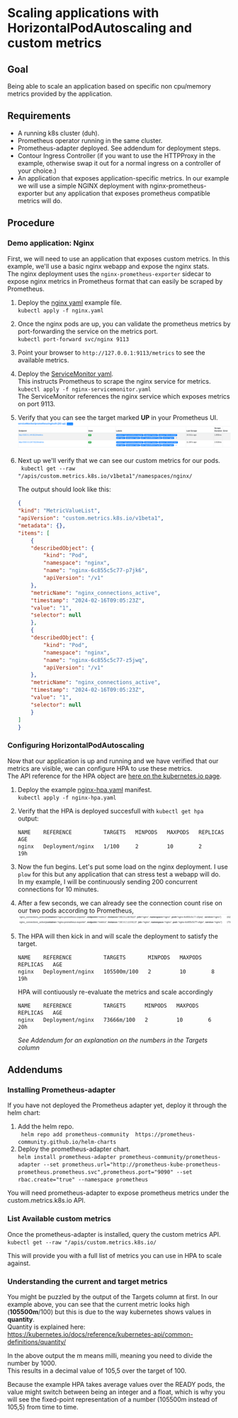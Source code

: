 # Scaling applications with HorizontalPodAutoscaling and custom metrics

## Goal
Being able to scale an application based on specific non cpu/memory metrics provided by the application.

## Requirements
- A running k8s cluster (duh).
- Prometheus operator running in the same cluster.
- Prometheus-adapter deployed. See addendum for deployment steps.
- Contour Ingress Controller (if you want to use the HTTPProxy in the example, otherwise swap it out for a normal ingress on a controller of your choice.)
- An application that exposes application-specific metrics. In our example we will use a simple NGINX deployment with nginx-prometheus-exporter but any application that exposes prometheus compatible metrics will do.

## Procedure

### Demo application: Nginx
First, we will need to use an application that exposes custom metrics. In this example, we'll use a basic nginx webapp and expose the nginx stats.  
The nginx deployment uses the ```nginx-prometheus-exporter``` sidecar to expose nginx metrics in Prometheus format that can easily be scraped by Prometheus.

1. Deploy the [nginx yaml](resources/nginx.yaml) example file.  
    ```kubectl apply -f nginx.yaml```
2. Once the nginx pods are up, you can validate the prometheus metrics by port-forwarding the service on the metrics port.   
    ```kubectl port-forward svc/nginx 9113```  
    
3. Point your browser to ```http://127.0.0.1:9113/metrics``` to see the available metrics.
4. Deploy the [ServiceMonitor yaml](resources/nginx-servicemonitor.yaml).  
    This instructs Prometheus to scrape the nginx service for metrics.  
    ```kubectl apply -f nginx-servicemonitor.yaml```  
    The ServiceMonitor references the nginx service which exposes metrics on port 9113.
5. Verify that you can see the target marked __UP__ in your Prometheus UI.
    ![Prometheus Targets](resources/prom-metrics.png)
6. Next up we'll verify that we can see our custom metrics for our pods.  
    ``` kubectl get --raw "/apis/custom.metrics.k8s.io/v1beta1"/namespaces/nginx/```
    
    The output should look like this: 
    ```json
    {
    "kind": "MetricValueList",
    "apiVersion": "custom.metrics.k8s.io/v1beta1",
    "metadata": {},
    "items": [
        {
        "describedObject": {
            "kind": "Pod",
            "namespace": "nginx",
            "name": "nginx-6c855c5c77-p7jk6",
            "apiVersion": "/v1"
        },
        "metricName": "nginx_connections_active",
        "timestamp": "2024-02-16T09:05:23Z",
        "value": "1",
        "selector": null
        },
        {
        "describedObject": {
            "kind": "Pod",
            "namespace": "nginx",
            "name": "nginx-6c855c5c77-z5jwq",
            "apiVersion": "/v1"
        },
        "metricName": "nginx_connections_active",
        "timestamp": "2024-02-16T09:05:23Z",
        "value": "1",
        "selector": null
        }
    ]
    }
    ```
### Configuring HorizontalPodAutoscaling
Now that our application is up and running and we have verified that our metrics are visible, we can configure HPA to use these metrics.  
The API reference for the HPA object are [here on the kubernetes.io page](https://kubernetes.io/docs/reference/generated/kubernetes-api/v1.28/#horizontalpodautoscaler-v2-autoscaling).

1. Deploy the example [nginx-hpa.yaml](resources/nginx-hpa.yaml) manifest.  
    ```kubectl apply -f nginx-hpa.yaml```
2. Verify that the HPA is deployed succesfull with ```kubectl get hpa```  
    output:  
    ```
    NAME    REFERENCE          TARGETS   MINPODS   MAXPODS   REPLICAS   AGE
    nginx   Deployment/nginx   1/100     2         10        2          19h
    ```
3. Now the fun begins. Let's put some load on the nginx deployment. I use ```plow``` for this but any application that can stress test a webapp will do.  
    In my example, I will be continuously sending 200 concurrent connections for 10 minutes.
4. After a few seconds, we can already see the connection count rise on our two pods according to Prometheus,
    ![Prometheus Targets](resources/prom-metrics-load.png)
5. The HPA will then kick in and will scale the deployment to satisfy the target.
    ```
    NAME    REFERENCE          TARGETS       MINPODS   MAXPODS   REPLICAS   AGE
    nginx   Deployment/nginx   105500m/100   2         10        8          19h
    ```

    HPA will contiuously re-evaluate the metrics and scale accordingly
    ```
    NAME    REFERENCE          TARGETS      MINPODS   MAXPODS   REPLICAS   AGE
    nginx   Deployment/nginx   73666m/100   2         10        6          20h
    ```
    *See Addendum for an explanation on the numbers in the Targets column*

## Addendums 
### Installing Prometheus-adapter
If you have not deployed the Prometheus adapter yet, deploy it through the helm chart:  
1. Add the helm repo.  
    ``` helm repo add prometheus-community	https://prometheus-community.github.io/helm-charts```
2. Deploy the prometheus-adapter chart.  
    ```helm install prometheus-adapter prometheus-community/prometheus-adapter --set prometheus.url="http://prometheus-kube-prometheus-prometheus.prometheus.svc",prometheus.port="9090" --set rbac.create="true" --namespace prometheus```

You will need prometheus-adapter to expose prometheus metrics under the custom.metrics.k8s.io API.

### List Available custom metrics
Once the prometheus-adapter is installed, query the custom metrics API.  
``` kubectl get --raw "/apis/custom.metrics.k8s.io/ ```

This will provide you with a full list of metrics you can use in HPA to scale against.

### Understanding the current and target metrics
You might be puzzled by the output of the Targets column at first. In our example above, you can see that the current metric looks high (**105500m**/100) but this is due to the way kubernetes shows values in **quantity**.  
Quantity is explained here: https://kubernetes.io/docs/reference/kubernetes-api/common-definitions/quantity/  

In the above output the m means milli, meaning you need to divide the number by 1000.  
This results in a decimal value of 105,5 over the target of 100. 

Because the example HPA takes average values over the READY pods, the value might switch between being an integer and a float, which is why you will see the fixed-point representation of a number (105500m instead of 105,5) from time to time.